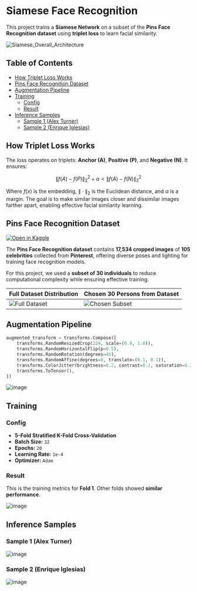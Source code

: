 # Siamese Face Recognition
This project trains a **Siamese Network** on a subset of the **Pins Face Recognition dataset** using **triplet loss** to learn facial similarity.

![Siamese_Overall_Architecture](https://github.com/user-attachments/assets/ab6f2ef5-8970-4e43-a0d1-3b2b925bb2b9)

## Table of Contents
- [How Triplet Loss Works](#how-triplet-loss-works)
- [Pins Face Recognition Dataset](#pins-face-recognition-dataset)
- [Augmentation Pipeline](#augmentation-pipeline)
- [Training](#training)
  - [Config](#config)
  - [Result](#result)
- [Inference Samples](#inference-samples)
  - [Sample 1 (Alex Turner)](#sample-1-alex-turner)
  - [Sample 2 (Enrique Iglesias)](#sample-2-enrique-iglesias)


## How Triplet Loss Works

The loss operates on triplets: **Anchor (A)**, **Positive (P)**, and **Negative (N)**. It ensures:

$$
\|f(A) - f(P)\|_2^2 + \alpha < \|f(A) - f(N)\|_2^2
$$


Where $f(x)$ is the embedding, $\|\cdot\|_2$ is the Euclidean distance, and $\alpha$ is a margin. The goal is to make similar images closer and dissimilar images farther apart, enabling effective facial similarity learning.


## Pins Face Recognition Dataset
[![Open in Kaggle](https://kaggle.com/static/images/open-in-kaggle.svg)](https://www.kaggle.com/datasets/hereisburak/pins-face-recognition)

The **Pins Face Recognition dataset** contains **17,534 cropped images** of **105 celebrities** collected from **Pinterest**, offering diverse poses and lighting for training face recognition models.  

For this project, we used a **subset of 30 individuals** to reduce computational complexity while ensuring effective training.


| **Full Dataset Distribution** | **Chosen 30 Persons from Dataset** |
|--------------------------------|-------------------------------------|
| ![Full Dataset](https://github.com/user-attachments/assets/c4310ccb-98a6-44c9-a168-980665493ed0) | ![Chosen Subset](https://github.com/user-attachments/assets/d2149c60-57d5-46c1-b924-4ce457c6e7a4) |

## Augmentation Pipeline
```python
augmented_transform = transforms.Compose([
    transforms.RandomResizedCrop(224, scale=(0.8, 1.0)),
    transforms.RandomHorizontalFlip(p=0.5),
    transforms.RandomRotation(degrees=45),
    transforms.RandomAffine(degrees=0, translate=(0.1, 0.1)),
    transforms.ColorJitter(brightness=0.2, contrast=0.2, saturation=0.2, hue=0.1),
    transforms.ToTensor(),
])

```
![image](https://github.com/user-attachments/assets/9aa0f228-2cf4-4c96-9e47-6eacc93d6a9e)



## Training  
### Config  

- **5-Fold Stratified K-Fold Cross-Validation**  
- **Batch Size:** `32`
- **Epochs:** `20`
- **Learning Rate:** `1e-4`
- **Optimizer:** `Adam`  

### Result  

This is the training metrics for **Fold 1**. Other folds showed **similar performance**.  

![image](https://github.com/user-attachments/assets/27c83972-1e57-49af-b53e-f21225127092)

## Inference Samples
### Sample 1 (Alex Turner)
![image](https://github.com/user-attachments/assets/b7ace51a-f159-45f7-8955-c077290e33fc)

### Sample 2 (Enrique Iglesias)
![image](https://github.com/user-attachments/assets/ce7a07cb-0c3b-4ec3-aa85-7d6f52f6aee2)

